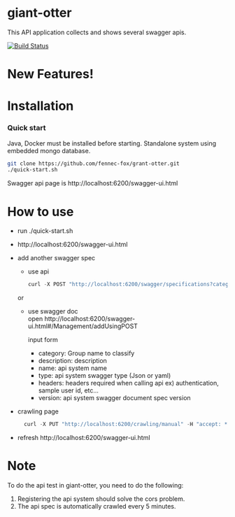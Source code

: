 # giant-otter
This API application collects and shows several swagger apis.

[![Build Status](https://travis-ci.org/fennec-fox/giant-otter.svg?branch=master)](https://travis-ci.org/fennec-fox/giant-otter)

# New Features!

# Installation
### Quick start
Java, Docker must be installed before starting.
Standalone system using embedded mongo database.

```sh
git clone https://github.com/fennec-fox/grant-otter.git
./quick-start.sh
```
Swagger api page is http://localhost:6200/swagger-ui.html

# How to use
*  run ./quick-start.sh
*  http://localhost:6200/swagger-ui.html
*  add another swagger spec         
    * use api
        ```js
        curl -X POST "http://localhost:6200/swagger/specifications?category=PET&description=pet%20store%20sample&name=Pet%20Store&type=JSON&url=https%3A%2F%2Fpetstore.swagger.io%2Fv2%2Fswagger.json&version=2.0" -H "accept: */*"
        ```
    or 
    
    * use swagger doc     
        open http://localhost:6200/swagger-ui.html#/Management/addUsingPOST
    
        input form
        - category:  Group name to classify
        - description: description
        - name: api system name
        - type: api system swagger type (Json or yaml)
        - headers: headers required when calling api ex) authentication, sample user id, etc...
        - version: api system swagger document spec version 
* crawling page 
    ```js
      curl -X PUT "http://localhost:6200/crawling/manual" -H "accept: */*"
    ```
*  refresh http://localhost:6200/swagger-ui.html 
  
  
# Note

To do the api test in giant-otter, you need to do the following:
1. Registering the api system should solve the cors problem.
2. The api spec is automatically crawled every 5 minutes.
  
